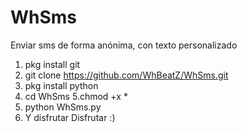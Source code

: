 # WhSms
Enviar sms de forma anónima, con texto personalizado

1. pkg install git 
2. git clone https://github.com/WhBeatZ/WhSms.git
3. pkg install python
4. cd WhSms
5.chmod +x *
5. python WhSms.py
6. Y disfrutar Disfrutar :)
